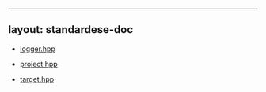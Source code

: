 
---
layout: standardese-doc
---

  - [logger.hpp](logger.md "logger.hpp")

  - [project.hpp](project.md "project.hpp")

  - [target.hpp](target.md "target.hpp")
